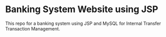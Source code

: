 # Banking System Website using JSP
This repo for a banking system using JSP and MySQL for Internal Transfer Transaction Management.
